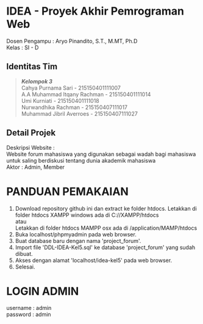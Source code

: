 # IDEA - Proyek Akhir Pemrograman Web
Dosen Pengampu : Aryo Pinandito, S.T., M.MT, Ph.D<br />
Kelas : SI - D<br />

## Identitas Tim
>***Kelompok 3***<br />
Cahya Purnama Sari - 215150401111007<br />
A.A Muhammad Itqany Rachman - 215150401111014<br />
Umi Kurniati - 215150401111018<br />
Nurwandhika Rachman - 215150407111017<br />
Muhammad Jibril Averroes - 215150407111027<br />

## Detail Projek
Deskripsi Website : <br />
Website forum mahasiswa yang digunakan sebagai wadah bagi mahasiswa untuk saling berdiskusi tentang dunia akademik mahasiswa<br />
Aktor : Admin, Member<br />

# PANDUAN PEMAKAIAN
1. Download repository github ini dan extract ke folder htdocs. 
	Letakkan di folder htdocs XAMPP windows ada di C://XAMPP/htdocs
 <br />atau<br />
	Letakkan di folder htdocs MAMPP osx ada di /application/MAMP/htdocs<br />
2. Buka localhost/phpmyadmin pada web browser.<br />
3. Buat database baru dengan nama 'project_forum'.<br />
4. Import file 'DDL-IDEA-Kel5.sql' ke database 'project_forum' yang sudah dibuat.<br />
5. Akses dengan alamat 'localhost/idea-kel5' pada web browser.<br />
6. Selesai.

# LOGIN ADMIN
username : admin<br />
password : admin<br />
